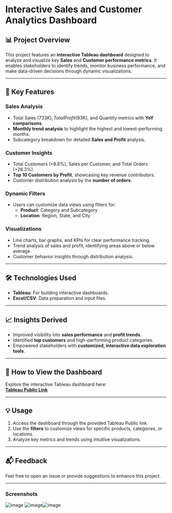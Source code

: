 # **Interactive Sales and Customer Analytics Dashboard**

## 📊 **Project Overview**  
This project features an **interactive Tableau dashboard** designed to analyze and visualize key **Sales** and **Customer performance metrics**. It enables stakeholders to identify trends, monitor business performance, and make data-driven decisions through dynamic visualizations.

---

## 🚀 **Key Features**  

### **Sales Analysis**  
- Total Sales ($733K), Total Profit ($93K), and Quantity metrics with **YoY comparisons**.  
- **Monthly trend analysis** to highlight the highest and lowest-performing months.  
- Subcategory breakdown for detailed **Sales and Profit** analysis.

### **Customer Insights**  
- Total Customers (+8.6%), Sales per Customer, and Total Orders (+28.3%).  
- **Top 10 Customers by Profit**, showcasing key revenue contributors.  
- Customer distribution analysis by the **number of orders**.

### **Dynamic Filters**  
- Users can customize data views using filters for:  
   - **Product**: Category and Subcategory  
   - **Location**: Region, State, and City  

### **Visualizations**  
- Line charts, bar graphs, and KPIs for clear performance tracking.  
- Trend analysis of sales and profit, identifying areas above or below average.  
- Customer behavior insights through distribution analysis.

---

## 🛠️ **Technologies Used**  
- **Tableau**: For building interactive dashboards.  
- **Excel/CSV**: Data preparation and input files.  

---

## 📈 **Insights Derived**  
- Improved visibility into **sales performance** and **profit trends**.  
- Identified **top customers** and high-performing product categories.  
- Empowered stakeholders with **customized, interactive data exploration tools**.

---

## 🔗 **How to View the Dashboard**  
Explore the interactive Tableau dashboard here:  
[**Tableau Public Link**](#) 

---

## 💡 **Usage**  
1. Access the dashboard through the provided Tableau Public link.  
2. Use the **filters** to customize views for specific products, categories, or locations.  
3. Analyze key metrics and trends using intuitive visualizations.  

---

## 📬 **Feedback**  
Feel free to open an issue or provide suggestions to enhance this project.  

---

### **Screenshots**  
![image](https://github.com/user-attachments/assets/2416c6bb-aa72-4e86-a22c-9ce38cd87b08)
![image](https://github.com/user-attachments/assets/22638062-e1c5-46d4-92ee-cbad3f13d01a)![image](https://github.com/user-attachments/assets/e6eec7d9-d0dc-4969-8136-6a17e9571549)


